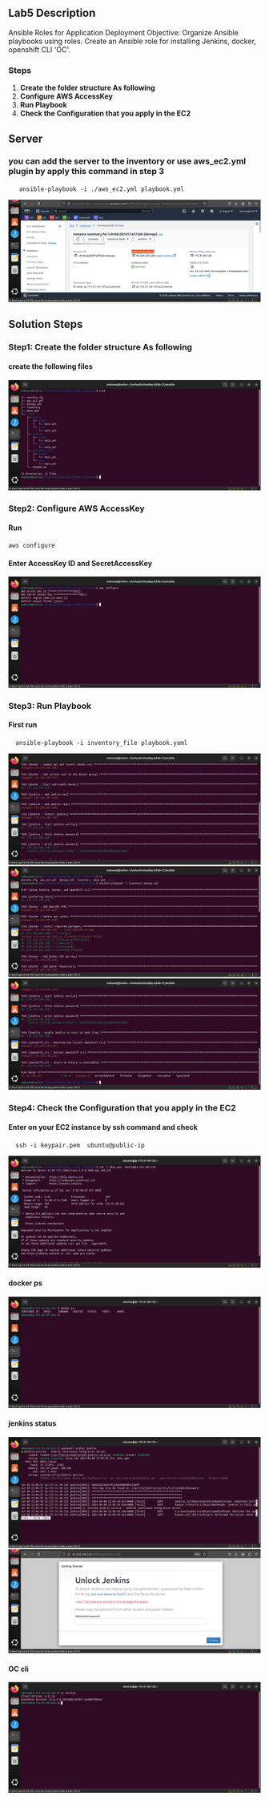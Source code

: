 ## Lab5 Description 

 Ansible Roles for Application Deployment Objective: Organize Ansible playbooks using roles. Create an Ansible role for installing Jenkins, docker, openshift CLI 'OC'.

### Steps 
1. **Create the folder structure As following**
2. **Configure AWS AccessKey**
3. **Run Playbook**
4. **Check the Configuration that you apply in the EC2**

## Server
### you can add the server to the inventory or use aws_ec2.yml plugin by apply this command in step 3

  ```
     ansible-playbook -i ./aws_ec2.yml playbook.yml
  ```
 ![](https://github.com/omarshaban32/ivolvo/blob/main/day-6/lab-27/ansible/screenshot/server.png)

 


## Solution Steps

### Step1: Create the folder structure As following

  #### create the following files

  ![](https://github.com/omarshaban32/ivolvo/blob/main/day-6/lab-27/ansible/screenshot/Tree.png)
 
### Step2: Configure AWS AccessKey

#### Run 
  ```
  aws configure

  ```
#### Enter AccessKey ID and SecretAccessKey

  ![](https://github.com/omarshaban32/ivolvo/blob/main/day-6/lab-27/ansible/screenshot/aws-config.png)


### Step3: Run Playbook
#### First run 
```
  ansible-playbook -i inventory_file playbook.yaml
```

![](https://github.com/omarshaban32/ivolvo/blob/main/day-6/lab-27/ansible/screenshot/run-1.png)
![](https://github.com/omarshaban32/ivolvo/blob/main/day-6/lab-27/ansible/screenshot/run-2.png)
![](https://github.com/omarshaban32/ivolvo/blob/main/day-6/lab-27/ansible/screenshot/run-3.png)



### Step4: Check the Configuration that you apply in the EC2
#### Enter on your EC2 instance by ssh command and check 
```
  ssh -i keypair.pem  ubuntu@public-ip
```
![](https://github.com/omarshaban32/ivolvo/blob/main/day-6/lab-27/ansible/screenshot/ssh.png)


#### docker ps
  ![](https://github.com/omarshaban32/ivolvo/blob/main/day-6/lab-27/ansible/screenshot/docker.png)

#### jenkins status
![](https://github.com/omarshaban32/ivolvo/blob/main/day-6/lab-27/ansible/screenshot/jenkins.png)
![](https://github.com/omarshaban32/ivolvo/blob/main/day-6/lab-27/ansible/screenshot/jenkins-2.png)

#### OC cli
  ![](https://github.com/omarshaban32/ivolvo/blob/main/day-6/lab-27/ansible/screenshot/oc.png)

  
